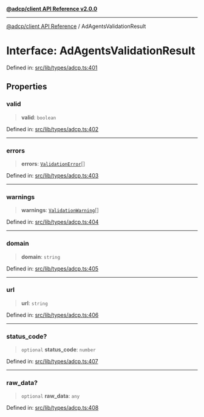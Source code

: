 [**@adcp/client API Reference v2.0.0**](../README.md)

***

[@adcp/client API Reference](../README.md) / AdAgentsValidationResult

# Interface: AdAgentsValidationResult

Defined in: [src/lib/types/adcp.ts:401](https://github.com/adcontextprotocol/adcp-client/blob/e8953d756e5ce5fafa76c5e8fa2f0316f0da0998/src/lib/types/adcp.ts#L401)

## Properties

### valid

> **valid**: `boolean`

Defined in: [src/lib/types/adcp.ts:402](https://github.com/adcontextprotocol/adcp-client/blob/e8953d756e5ce5fafa76c5e8fa2f0316f0da0998/src/lib/types/adcp.ts#L402)

***

### errors

> **errors**: [`ValidationError`](ValidationError.md)[]

Defined in: [src/lib/types/adcp.ts:403](https://github.com/adcontextprotocol/adcp-client/blob/e8953d756e5ce5fafa76c5e8fa2f0316f0da0998/src/lib/types/adcp.ts#L403)

***

### warnings

> **warnings**: [`ValidationWarning`](ValidationWarning.md)[]

Defined in: [src/lib/types/adcp.ts:404](https://github.com/adcontextprotocol/adcp-client/blob/e8953d756e5ce5fafa76c5e8fa2f0316f0da0998/src/lib/types/adcp.ts#L404)

***

### domain

> **domain**: `string`

Defined in: [src/lib/types/adcp.ts:405](https://github.com/adcontextprotocol/adcp-client/blob/e8953d756e5ce5fafa76c5e8fa2f0316f0da0998/src/lib/types/adcp.ts#L405)

***

### url

> **url**: `string`

Defined in: [src/lib/types/adcp.ts:406](https://github.com/adcontextprotocol/adcp-client/blob/e8953d756e5ce5fafa76c5e8fa2f0316f0da0998/src/lib/types/adcp.ts#L406)

***

### status\_code?

> `optional` **status\_code**: `number`

Defined in: [src/lib/types/adcp.ts:407](https://github.com/adcontextprotocol/adcp-client/blob/e8953d756e5ce5fafa76c5e8fa2f0316f0da0998/src/lib/types/adcp.ts#L407)

***

### raw\_data?

> `optional` **raw\_data**: `any`

Defined in: [src/lib/types/adcp.ts:408](https://github.com/adcontextprotocol/adcp-client/blob/e8953d756e5ce5fafa76c5e8fa2f0316f0da0998/src/lib/types/adcp.ts#L408)
